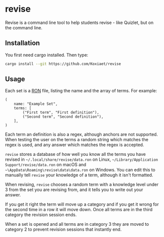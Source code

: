 # revise

Revise is a command line tool to help students revise - like Quizlet, but on the command line.

## Installation

You first need cargo installed. Then type:
```sh
cargo install --git https://github.com/Koxiaet/revise
```

## Usage

Each set is a [RON](https://github.com/ron-rs/ron) file, listing the name and the array of terms.
For example:
```ron
(
	name: "Example Set",
	terms: [
		("First term", "First definition"),
		("Second term", "Second definition"),
	],
)
```

Each term an definition is also a regex, although anchors are not supported. When testing the user
on the terms a random string which matches the regex is used, and any answer which matches the regex
is accepted.

`revise` stores a database of how well you know all the terms you have revised in
`~/.local/share/revise/data.ron` on Linux, `~/Library/Application Support/revise/data.ron` on macOS
and `~\AppData\Roaming\revise\data\data.ron` on Windows. You can edit this to manually tell `revise`
your knowledge of a term, although it isn't formatted.

When revising, `revise` chooses a random term with a knowledge level under 3 from the set you are
revising from, and it tells you to write out your answer.

If you get it right the term will move up a category and if you get it wrong for the second time in
a row it will move down. Once all terms are in the third category the revision session ends.

When a set is opened and all terms are in category 3 they are moved to category 2 to prevent
revision sessions that instantly end.

